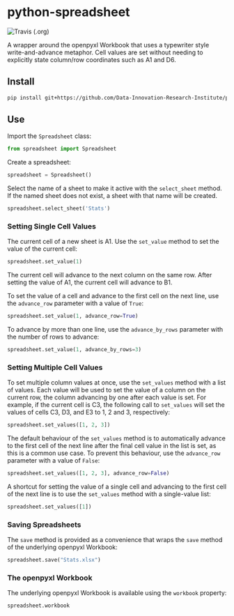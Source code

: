 # python-spreadsheet

![Travis (.org)](https://img.shields.io/travis/DrJeffreyMorgan/python-spreadsheet.svg)

A wrapper around the openpyxl Workbook that uses a typewriter style write-and-advance metaphor. Cell values are set without needing to explicitly state column/row coordinates such as A1 and D6.

## Install

```bash
pip install git+https://github.com/Data-Innovation-Research-Institute/python-spreadsheet.git
```

## Use

Import the ```Spreadsheet``` class:

```python
from spreadsheet import Spreadsheet
```

Create a spreadsheet:

```python
spreadsheet = Spreadsheet()
```

Select the name of a sheet to make it active with the ```select_sheet``` method. If the named sheet does not exist, a sheet with that name will be created.

```python
spreadsheet.select_sheet('Stats')
```

### Setting Single Cell Values

The current cell of a new sheet is A1. Use the ```set_value``` method to set the value of the current cell:

```python
spreadsheet.set_value(1)
```

The current cell will advance to the next column on the same row. After setting the value of A1, the current cell will advance to B1.

To set the value of a cell and advance to the first cell on the next line, use the ```advance_row``` parameter with a value of ```True```:

```python
spreadsheet.set_value(1, advance_row=True)
```

To advance by more than one line, use the ```advance_by_rows``` parameter with the number of rows to advance:


```python
spreadsheet.set_value(1, advance_by_rows=3)

```

### Setting Multiple Cell Values

To set multiple column values at once, use the ```set_values``` method with a list of values. Each value will be used to set the value of a column on the current row, the column advancing by one after each value is set. For example, if the current cell is C3, the following call to ```set_values``` will set the values of cells C3, D3, and E3 to 1, 2 and 3, respectively:

```python
spreadsheet.set_values([1, 2, 3])
```

The default behaviour of the ```set_values``` method is to automatically advance to the first cell of the next line after the final cell value in the list is set, as this is a common use case. To prevent this behaviour, use the ```advance_row``` parameter with a value of ```False```: 

```python
spreadsheet.set_values([1, 2, 3], advance_row=False)

```

A shortcut for setting the value of a single cell and advancing to the first cell of the next line is to use the ```set_values``` method with a single-value list:

```python
spreadsheet.set_values([1])

```

### Saving Spreadsheets

The ```save``` method is provided as a convenience that wraps the ```save``` method of the underlying openpyxl Workbook:

```python
spreadsheet.save("Stats.xlsx")

```

### The openpyxl Workbook

The underlying openpyxl Workbook is available using the ```workbook``` property:

```python
spreadsheet.workbook

```
